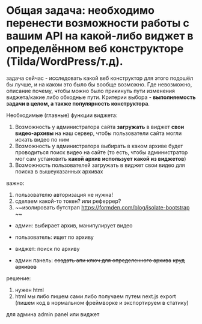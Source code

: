 # Общая задача: необходимо перенести возможности работы с вашим API на какой-либо виджет в определённом веб конструкторе (Tilda/WordPress/т.д). 

задача сейчас - исследовать какой веб конструктор для этого подошёл бы лучше, и на каком это было бы вообще возможно. Где невозможно, описание почему, чтобы можно было прикинуть пути изменения виджета/какие либо обходные пути. Критерии выбора - **выполняемость задачи в целом, а также популярность конструктора**. 

Необходимые (главные) функции виджета: 
1. Возможность у администратора сайта **загружать** в виджет **свои видео-архивы** на наш сервер, чтобы пользователи сайта могли искать видео по ним
2. Возможность у администратора выбирать в каком архиве будет проводиться поиск видео на сайте (то есть, чтобы администратор мог сам установить **какой архив использует какой из виджетов**)
3. Возможность пользователей загружать в виджет свои видео для поиска в вышеуказанных архивах

важно:
1. пользователю авторизация не нужна!
2. сделаем какой-то токен? или реферрер?
3. ~~изолировать бутстрап https://formden.com/blog/isolate-bootstrap ~~

- админ: выбирает архив, манипулирует видео
- пользователь: ищет по архиву

- виджет: поиск по архиву
- админ панель:
    ~~создать апи ключ для определенного архива~~
    ~~круд архивов~~
    

решение:
1. нужен html
2. html мы либо пишем сами либо получаем путем next.js export (пишем код в нормальном фреймворке и экспортируем в статику)

для админа admin panel или виджет